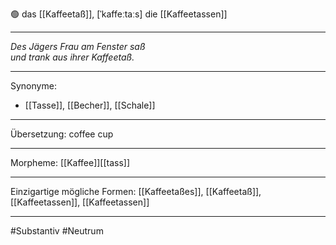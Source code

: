 🟢 das [[Kaffeetaß]], [ˈkaffeːtaːs]
die [[Kaffeetassen]]


---
*Des Jägers Frau am Fenster saß*  
*und trank aus ihrer Kaffeetaß.*  

---
Synonyme:
- [[Tasse]], [[Becher]], [[Schale]]

---
Übersetzung: coffee cup

---
Morpheme:
[[Kaffee]][[tass]]

---
Einzigartige mögliche Formen: [[Kaffeetaßes]], [[Kaffeetaß]], [[Kaffeetassen]], [[Kaffeetassen]]

---
#Substantiv #Neutrum
